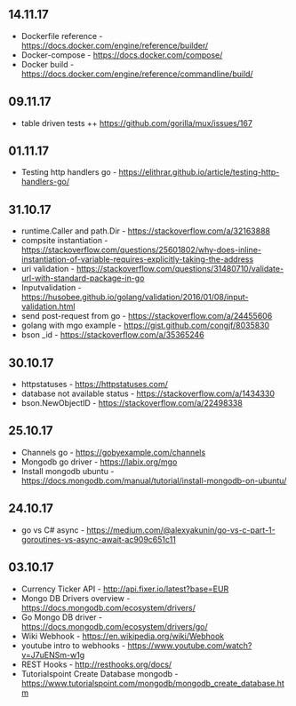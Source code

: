 ##  14.11.17
- Dockerfile reference - https://docs.docker.com/engine/reference/builder/
- Docker-compose - https://docs.docker.com/compose/
- Docker build - https://docs.docker.com/engine/reference/commandline/build/

## 09.11.17
- table driven tests ++ https://github.com/gorilla/mux/issues/167

## 01.11.17
- Testing http handlers go - https://elithrar.github.io/article/testing-http-handlers-go/

## 31.10.17
- runtime.Caller and path.Dir - https://stackoverflow.com/a/32163888
- compsite instantiation - https://stackoverflow.com/questions/25601802/why-does-inline-instantiation-of-variable-requires-explicitly-taking-the-address
- uri validation - https://stackoverflow.com/questions/31480710/validate-url-with-standard-package-in-go
- Inputvalidation - https://husobee.github.io/golang/validation/2016/01/08/input-validation.html
- send post-request from go - https://stackoverflow.com/a/24455606
- golang with mgo example - https://gist.github.com/congjf/8035830
- bson \_id - https://stackoverflow.com/a/35365246

## 30.10.17
- httpstatuses - https://httpstatuses.com/
- database not available status - https://stackoverflow.com/a/1434330
- bson.NewObjectID - https://stackoverflow.com/a/22498338

## 25.10.17
- Channels go - https://gobyexample.com/channels
- Mongodb go driver - https://labix.org/mgo
- Install mongodb ubuntu - https://docs.mongodb.com/manual/tutorial/install-mongodb-on-ubuntu/

## 24.10.17
- go vs C# async - https://medium.com/@alexyakunin/go-vs-c-part-1-goroutines-vs-async-await-ac909c651c11

## 03.10.17
- Currency Ticker API - http://api.fixer.io/latest?base=EUR
- Mongo DB Drivers overview - https://docs.mongodb.com/ecosystem/drivers/
- Go Mongo DB driver - https://docs.mongodb.com/ecosystem/drivers/go/
- Wiki Webhook - https://en.wikipedia.org/wiki/Webhook
- youtube intro to webhooks - https://www.youtube.com/watch?v=J7uENSm-w1g
- REST Hooks - http://resthooks.org/docs/
- Tutorialspoint Create Database mongodb - https://www.tutorialspoint.com/mongodb/mongodb_create_database.htm

